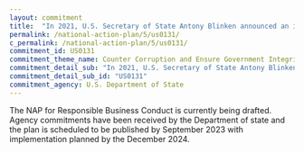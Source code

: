 ```yaml
---
layout: commitment
title:  "In 2021, U.S. Secretary of State Antony Blinken announced an initiative to update and revitalize the United States National Action Plan on Responsible Business Conduct (RBC). The Federal Government commits to implementation of this RBC National Action Plan."
permalink: /national-action-plan/5/us0131/
c_permalink: /national-action-plan/5/us0131/
commitment_id: US0131
commitment_theme_name: Counter Corruption and Ensure Government Integrity and Accountability to the Public
commitment_detail_sub: "In 2021, U.S. Secretary of State Antony Blinken announced an initiative to update and revitalize the United States National Action Plan on Responsible Business Conduct (RBC). The Federal Government commits to implementation of this RBC National Action Plan."
commitment_detail_sub_id: "US0131"
commitment_agency: U.S. Department of State
---
```


The NAP for Responsible Business Conduct is currently being drafted. Agency commitments have been received by the Department of state and the plan is scheduled to be published by September 2023 with implementation planned by the December 2024.